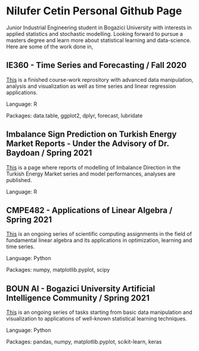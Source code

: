 # Nilufer Cetin Personal Github Page

Junior Industrial Engineering student in Bogazici University with interests in applied statistics and stochastic modelling. Looking forward to pursue a masters degree and learn more about statistical learning and data-science.
Here are some of the work done in,

## IE360 - Time Series and Forecasting / Fall 2020

[This](https://bu-ie-360.github.io/fall20-nilufercetin/) is a finished course-work reprository with advanced data manipulation, analysis and visualization as well as time series and linear regression applications. 

Language: R

Packages: data.table, ggplot2, dplyr, forecast, lubridate


## Imbalance Sign Prediction on Turkish Energy Market Reports - Under the Advisory of Dr. Baydoan / Spring 2021

[This](https://nilufercetin.github.io/Imbalance-Sign-Prediction/) is a page where reports of modelling of Imbalance Direction in the Turkish Energy Market series and model performances, analyses are published.

Language: R


## CMPE482 - Applications of Linear Algebra / Spring 2021

[This](https://nilufercetin.github.io/CMPE482-Applications-of-Linear-Algebra/) is an ongoing series of scientific computing assignments in the field of fundamental linear algebra and its applications in optimization, learning and time series.

Language: Python

Packages: numpy, matplotlib.pyplot, scipy

## BOUN AI - Bogazici University Artificial Intelligence Community / Spring 2021

[This](https://nilufercetin.github.io/BOUN-AI-Tasks/) is an ongoing series of tasks starting from basic data manipulation and visualization to applications of well-known statistical learning techniques.

Language: Python

Packages: pandas, numpy, matplotlib.pyplot, scikit-learn, keras